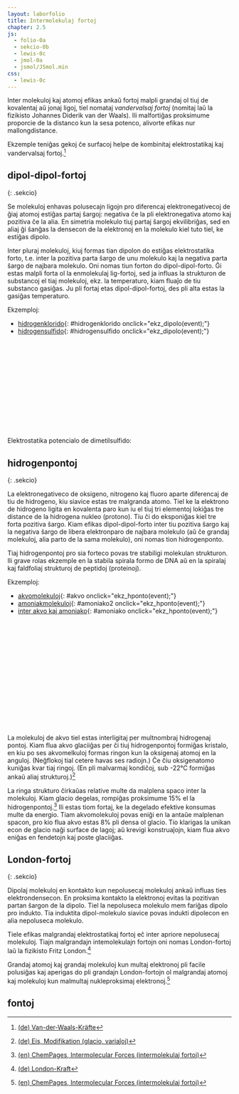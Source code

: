 ```yaml
---
layout: laborfolio
title: Intermolekulaj fortoj
chapter: 2.5
js:
  - folio-0a
  - sekcio-0b 
  - lewis-0c
  - jmol-0a
  - jsmol/JSmol.min
css:
  - lewis-0c  
---
```


Inter molekuloj kaj atomoj efikas ankaŭ fortoj malpli grandaj ol tiuj de kovalentaj aŭ jonaj ligoj,
tiel nomataj *vandervalsaj fortoj* (nomitaj laŭ la fizikisto Johannes Diderik van der Waals). Ili
malfortiĝas proksimume proporcie de la distanco kun la sesa potenco, alivorte efikas nur mallongdistance.

Ekzemple teniĝas gekoj ĉe surfacoj helpe de kombinitaj elektrostatikaj kaj vandervalsaj fortoj.[^W3]

<!-- kp.
https://www2.chem.wisc.edu/deptfiles/genchem/netorial/rottosen/tutorial/modules/intermolecular_forces/02imf/imf3.htm

The especially strong intermolecular forces in ethanol are a result of a special class of dipole-dipole forces called hydrogen bonds. This term is misleading since it does not describe an actual bond. A hydrogen bond is the attraction between a hydrogen bonded to a highly electronegative atom and a lone electron pair on a fluorine, oxygen, or nitrogen atom. Because the hydrogen atom is very small, the partial positive charge that occurs because of the polarity of the bond between hydrogen and a very electronegative atom is concentrated in a very small volume. This allows the positive charge to come very close to a lone electron pair on an adjacent molecule and form an especially strong dipole-dipole force.


https://www.chemie.de/lexikon/Dipol-Dipol-Kr%C3%A4fte.html
https://www.u-helmich.de/che/lexikon/D/Dipol-Dipol-Wechselwirkung.html


Chlorwasserstoff H-Cl: 1,11
Schwefelwasserstoff H-S-H: 0,97
Bromwasserstoff H-Br: 0,83
Iodwasserstoff H-I: 0,45

CO 0,11
-->

## dipol-dipol-fortoj
{: .sekcio}

Se molekuloj enhavas polusecajn ligojn pro diferencaj elektronegativecoj de ĝiaj atomoj
estiĝas partaj ŝargoj: negativa ĉe la pli elektronegativa atomo kaj pozitiva ĉe la alia.
En simetria molekulo tiuj partaj ŝargoj ekvilibriĝas, sed en aliaj ĝi ŝanĝas la densecon
de la elektronoj en la molekulo kiel tuto tiel, ke estiĝas dipolo.

Inter pluraj molekuloj, kiuj formas tian dipolon do estiĝas elektrostatika forto,
t.e. inter la pozitiva parta ŝargo de unu molekulo kaj la negativa parta ŝargo de 
najbara molekulo. Oni nomas tiun forton do dipol-dipol-forto. Ĝi estas malpli forta
ol la enmolekulaj lig-fortoj, sed ja influas la strukturon de substancoj el tiaj molekuloj, 
ekz. la temperaturo, kiam fluaĵo de tiu substanco gasiĝas. Ju pli fortaj etas dipol-dipol-fortoj,
des pli alta estas la gasiĝas temperaturo.


Ekzemploj:
- [hidrogenklorido](#hidrogenklorido){: #hidrogenklorido onclick="ekz_dipolo(event);"}
- [hidrogensulfido](#hidrogensulfido){: #hidrogensulfido onclick="ekz_dipolo(event);"}

<script>


/*
  // por plibonigi la prezenton de la ŝargoj ni pentras la negativajn al "nevidebla elementsimbolo",
  // libere poziciebla
  const HCl_1 = [["H","3-9+"],["Cl","0:3:6:"],["","9'3~",2.2,90]];
  const HCl_2 = [["H","3-9+"],["Cl","0:3:6:"],["","9'",2.2,90]];
  //const H2S = [["S^δ-","o-k-k:k:"],["H^½δ","",1,45],["H^½δ","",1,135]];
  // por plibonigi la prezenton de la ŝargoj ni pentras ilin al "nevidebla elementsimbolo",
  // libere poziciebla
  const H2S_1 = [["S","o-k-k:k:"],["H","",1,45],["H","",1,135],["","9'",0.2,270],["","9+3~",1.6,90]];
  const H2S_2 = [["S","o-k-k:k:"],["H","",1,45],["H","",1,135],["","9'",0.2,270],["","9+",1.6,90]];

  // const CO_1 = [["C^δ-","3#9:"],["O^δ+","3:9#3~"]];
  // const CO_2 = [["C^δ-","3#9:"],["O^δ+","3:9#"]];
*/

  const HCl_1 = [["H^δ+","3-"],["Cl^δ-","0:3:6:"]];
  const HCl_2 = [["H^δ+","3-9~"],["Cl^δ-","0:3:6:"]];
  //const H2S = [["S^δ-","o-k-k:k:"],["H^½δ","",1,45],["H^½δ","",1,135]];
  // por plibonigi la prezenton de la ŝargoj ni pentras ilin al "nevidebla elementsimbolo",
  // libere poziciebla
  const H2S_1 = [["S^δ-","3-k-k:k:"],["H^δ+","3~"],["H^δ+","",1,180]];
  const H2S_2 = [["S^δ-","3-k-k:k:"],["H^δ+"],["H^δ+","",1,180]];


  const ekzdp = {
    hidrogenklorido: [HCl_1,HCl_2,42],
    hidrogensulfido: [H2S_1,H2S_2,42]
  }


  function ekz_dipolo(event) {
    event.preventDefault();
    frm = event.target.id;

    // malplenigu
    ĝi("#dipolo_enhavo").textContent = "";

    // desegnu Lewis-strukturon
    svg_dipolo(frm);
  }

  function svg_dipolo(e) {
    lewis = new Lewis(ĝi("#dipolo_enhavo"));

    //const H2O_2 = [["O",">--::[-52,105,85,85]"],["H","",1,-52],["H","",1,52]];
    const molekuloj = ekzdp[e];

    lewis.molekulo(molekuloj[0]);
    const m2 = lewis.molekulo(molekuloj[1]); 
    m2.setAttribute("transform",`translate(${molekuloj[2]} 0)`);
    //lewis.molekulo(H2O_2);
    
  }

</script>


<svg id="dipolo"
    version="1.1" 
    xmlns="http://www.w3.org/2000/svg" 
    xmlns:xlink="http://www.w3.org/1999/xlink" width="600" height="240" viewBox="-20 -30 150 60">
  <g id="dipolo_enhavo"></g>
</svg>

Elektrostatika potencialo de dimetilsulfido:
<div id="jmol_dms">
<script type="text/javascript" async>
  // au uzu inc/glacio_mep.spt kun isosurface off; 
  //Jmol._isAsync = true;
  lanĉe(()=>{
    jmol_div("jmol_dms",
      "inc/DMS_MEP.spt",
      500,300,
      (app) => { Jmol.script(app,
        'set antialiasDisplay ON'
      )}
    );

    // provu manipuli lingvo-ŝargon de Jmol
    //window.JV.Viewer.appletIdiomaBase = "/kemio/../assets/js/jsmol/xxx";
  // 
  // J.i18n.Language.getLanguageList()
  })
</script>
</div>


## hidrogenpontoj
{: .sekcio}

La elektronegativeco de oksigeno, nitrogeno kaj fluoro aparte diferencaj
de tiu de hidrogeno, kiu siavice estas tre malgranda atomo. Tiel ke la
elektrono de hidrogeno ligita en kovalenta paro kun iu el tiuj tri elementoj
lokiĝas tre distance de la hidrogena nukleo (protono). Tiu ĉi do eksponiĝas
kiel tre forta pozitiva ŝargo. Kiam efikas dipol-dipol-forto inter tiu
pozitiva ŝargo kaj la negativa ŝargo de libera elektronparo de najbara molekulo
(aŭ ĉe grandaj molekuloj, alia parto de la sama molekulo), oni nomas tion hidrogenponto.

Tiaj hidrogenpontoj pro sia forteco povas tre stabiligi molekulan strukturon.
Ili grave rolas ekzemple en la stabila spirala formo de DNA aŭ en la spiralaj kaj faldfoliaj 
strukturoj de peptidoj (proteinoj).

<!--
$$\ce{F−H \bond{~} :F}$$ (161.5 kJ/mol or 38.6 kcal/mol), illustrated uniquely by HF2−, bifluoride

$$\ce{O−H \bond{~} :N}$$ (29 kJ/mol or 6.9 kcal/mol), illustrated water-ammonia

$$\ce{O−H \bond{~} :O}$$ (21 kJ/mol or 5.0 kcal/mol), illustrated water-water, alcohol-alcohol

$$\ce{N−H \bond{~} :N}$$ (13 kJ/mol or 3.1 kcal/mol), illustrated by ammonia-ammonia

$$\ce{N−H \bond{~} :O}$$ (8 kJ/mol or 1.9 kcal/mol), illustrated water-amide


https://pubs.acs.org/doi/10.1021/acsomega.0c04274
Understanding the Hydrogen-Bonded Clusters of Ammonia (NH3)n (n = 3–6): Insights from the Electronic Structure Theory

https://techiescientist.com/does-nh3-have-hydrogen-bonding/

-->

Ekzemploj:
- [akvomolekuloj](#akvo){: #akvo onclick="ekz_hponto(event);"}
- [amoniakmolekuloj](#amoniako2){: #amoniako2 onclick="ekz_hponto(event);"}
- [inter akvo kaj amoniako](#amoniako){: #amoniako onclick="ekz_hponto(event);"}

<script>

  const H2O_1 = [["O^δ-","3-A-a:a:"],["H^δ+","3~"],["H^δ+","",1,90+105]];
  const H2O_2 = [["O^δ-","2<A-9:y:"],["H^δ+","",1,90+105-37],["H^δ+","",1,60]];
  const NH3_1 = [["N^δ-","3-5<7>y:"],["H^δ+","3~"],["H^δ+","",1,150],["H^δ+","",1,210]];
  const NH3_2 = [["N^δ-","1-3<5>9:"],["H^δ+"],["H^δ+","",1,30],["H^δ+","",1,150]];

  const ekzhp = {
    akvo: [H2O_1,H2O_2],
    amoniako: [H2O_1,NH3_2],
    amoniako2: [NH3_1,NH3_2]
  }


  function ekz_hponto(event) {
    event.preventDefault();
    frm = event.target.id;

    // malplenigu
    ĝi("#hponto_enhavo").textContent = "";

    // desegnu Lewis-strukturon
    svg_hponto(frm);
  }

  function svg_hponto(e) {
    lewis = new Lewis(ĝi("#hponto_enhavo"));

    //const H2O_2 = [["O",">--::[-52,105,85,85]"],["H","",1,-52],["H","",1,52]];
    const molekuloj = ekzhp[e];

    lewis.molekulo(molekuloj[0]);
    const m2 = lewis.molekulo(molekuloj[1]); 
    m2.setAttribute("transform","translate(42 0)");
    //lewis.molekulo(H2O_2);
    
  }

  lanĉe(()=>{
    svg_dipolo("hidrogenklorido");
    svg_hponto("akvo")
  });
</script>


<svg id="hponto"
    version="1.1" 
    xmlns="http://www.w3.org/2000/svg" 
    xmlns:xlink="http://www.w3.org/1999/xlink" width="480" height="240" viewBox="-30 -30 120 60">
 <style type="text/css">
    <![CDATA[      
      path.mkojno {
        stroke: none;
        fill: url(#strie);    
      }
    ]]>
  </style>     
  <defs>
    <!-- https://jenkov.com/tutorials/svg/fill-patterns.html 
    https://www.svgbackgrounds.com/svg-pattern-guide/#tile
    -->
    <pattern id="strie" viewBox="0,0,4,1" height="20%" width="20%">
      <rect width="2" height="1" fill="black" stroke="black" stroke-width="0.6"/>
    </pattern>
  </defs>
  <g id="hponto_enhavo"></g>
</svg>

La molekuloj de akvo tiel estas interligitaj per multnombraj hidrogenaj pontoj. Kiam flua akvo glaciiĝas per ĉi tiuj hidrogenpontoj formiĝas kristalo, en kiu po ses akvomelkuloj formas ringon kun la oksigenaj atomoj en la anguloj. 
(Neĝflokoj tial cetere havas ses radiojn.) Ĉe ĉiu oksigenatomo kuniĝas kvar tiaj ringoj.
(En pli malvarmaj kondiĉoj, sub -22°C formiĝas ankaŭ aliaj strukturoj.)[^W1]

La ringa strukturo ĉirkaŭas relative multe da malplena spaco inter la molekuloj. Kiam glacio degelas, rompiĝas proksimume 15% el la hidrogenpontoj.[^N1] Ili estas tiom fortaj, ke la degelado efektive konsumas multe da energio. Tiam akvomolekuloj povas eniĝi en la antaŭe malplenan spacon, pro kio flua akvo estas 8% pli densa ol glacio. Tio klarigas la unikan econ de glacio naĝi surface de lagoj; aŭ krevigi konstruaĵojn, kiam flua akvo eniĝas en fendetojn kaj poste glaciiĝas. 

<!-- DEZIRO: modelo, kiu montrus por diversaj temperautroj/premoj/fazoj, kiel akvo
aspektas en molekula skalo -->

<div id="jmol_glacio">
<script type="text/javascript" async>
  // au uzu inc/glacio_mep.spt kun isosurface off; 
  Jmol._isAsync = true;
  jmol_kesto("jmol_glacio",
    "inc/glacio.pdb",
    600,600,
    (app) => { Jmol.script(app,
      'set antialiasDisplay ON; calculate hbonds;'
    )}
  );
</script>
</div>


## London-fortoj
{: .sekcio}

Dipolaj molekuloj en kontakto kun nepolusecaj molekuloj ankaŭ influas ties elektrondensecon. En proksima kontakto la elektronoj evitas la pozitivan partan ŝargon de la dipolo. Tiel la nepoluseca molekulo mem fariĝas dipolo pro indukto. 
Tia induktita dipol-molekulo siavice povas indukti dipolecon en alia nepoluseca molekulo.

Tiele efikas malgrandaj elektrostatikaj fortoj eĉ inter apriore nepolusecaj molekuloj. Tiajn malgrandajn intemolekulajn fortojn oni nomas London-fortoj laŭ la fizikisto
Fritz London.[^W2]

Grandaj atomoj kaj grandaj molekuloj kun multaj elektronoj pli facile polusiĝas kaj aperigas do pli grandajn London-fortojn ol malgrandaj atomoj kaj molekuloj kun malmultaj nukleproksimaj elektronoj.[^N1]

<!-- klarigi rilaton al ...agregataj statoj...  ??? -->

## fontoj

[^W1]: [(de) Eis, Modifikation (glacio, variaĵoj)](https://de.wikipedia.org/wiki/Eis#Modifikationen)
[^N1]: [(en) ChemPages, Intermolecular Forces (intermolekulaj fortoj)](https://www2.chem.wisc.edu/deptfiles/genchem/netorial/rottosen/tutorial/modules/intermolecular_forces/02imf/imf3.htm)
[^W2]: [(de) London-Kraft](https://de.wikipedia.org/wiki/London-Kraft)
[^W3]: [(de) Van-der-Waals-Kräfte](https://de.wikipedia.org/wiki/Van-der-Waals-Kr%C3%A4fte)
